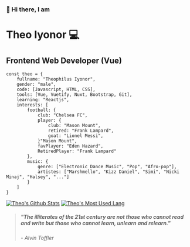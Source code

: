 ### 👋 Hi there, I am
 
Theo Iyonor 💻
==============

Frontend Web Developer (Vue)
----------------------------

    const theo = { 
        fullname: "Theophilus Iyonor",
        gender: "male", 
        code: [Javascript, HTML, CSS], 
        tools: [Vue, Vuetify, Nuxt, Bootstrap, Git], 
        learning: "Reactjs",
        interests: [
            football: {
                club: "Chelsea FC",
                player: {
                    club: "Mason Mount",
                    retired: "Frank Lampard",
                    goat: "Lionel Messi",
                }"Mason Mount",
                favPlayer: "Eden Hazard",
                RetiredPlayer: "Frank Lampard"
            },
            music: {
                genre: ["Electronic Dance Music", "Pop", "Afro-pop"],
                artistes: ["Marshmello", "Kizz Daniel", "Simi", "Nicki Minaj", "Halsey", "..."]
            }
        ] 
    }



[![Theo's Github Stats](https://github-readme-stats.vercel.app/api?username=symplytheo&show_icons=true&hide_title=true)](https://github.com/symplytheo/github-readme-stats) [![Theo's Most Used Lang](https://github-readme-stats.vercel.app/api/top-langs?username=symplytheo&layout=compact)](https://github.com/symplytheo/github-readme-stats)

> ##### "The illiterates of the 21st century are not those who cannot read and write but those who cannot learn, unlearn and relearn."
>
> *- Alvin Toffler*
